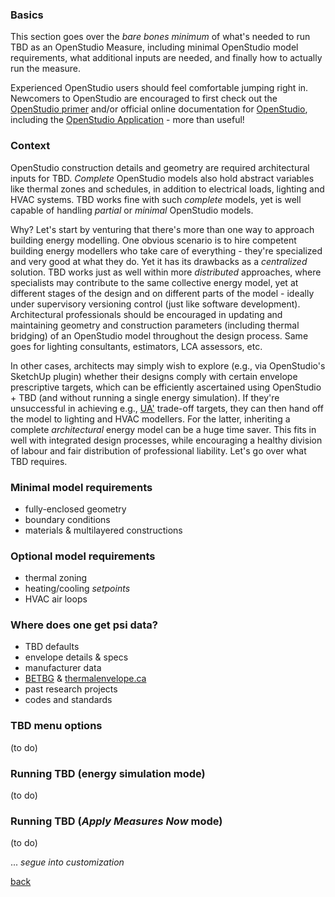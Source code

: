 
### Basics

This section goes over the _bare bones minimum_ of what's needed to run TBD as an OpenStudio Measure, including minimal OpenStudio model requirements, what additional inputs are needed, and finally how to actually run the measure.

Experienced OpenStudio users should feel comfortable jumping right in. Newcomers to OpenStudio are encouraged to first check out the [OpenStudio primer](./openstudio.html "An OpenStudio primer for TBD users") and/or official online documentation for [OpenStudio](https://openstudio.net "OpenStudio"), including the [OpenStudio Application](https://openstudiocoalition.org// "OpenStudio Application") - more than useful!

### Context

OpenStudio construction details and geometry are required architectural inputs for TBD. _Complete_ OpenStudio models also hold abstract variables like thermal zones and schedules, in addition to electrical loads, lighting and HVAC systems. TBD works fine with such _complete_ models, yet is well capable of handling _partial_ or _minimal_ OpenStudio models.

Why? Let's start by venturing that there's more than one way to approach building energy modelling. One obvious scenario is to hire competent building energy modellers who take care of everything - they're specialized and very good at what they do. Yet it has its drawbacks as a _centralized_ solution. TBD works just as well within more _distributed_ approaches, where specialists may contribute to the same collective energy model, yet at different stages of the design and on different parts of the model - ideally under supervisory versioning control (just like software development). Architectural professionals should be encouraged in updating and maintaining geometry and construction parameters (including thermal bridging) of an OpenStudio model throughout the design process. Same goes for lighting consultants, estimators, LCA assessors, etc.

In other cases, architects may simply wish to explore (e.g., via OpenStudio's SketchUp plugin) whether their designs comply with certain envelope prescriptive targets, which can be efficiently ascertained using OpenStudio + TBD (and without running a single energy simulation). If they're unsuccessful in achieving e.g., [UA'](./ua.html "UA' assessments") trade-off targets, they can then hand off the model to lighting and HVAC modellers. For the latter, inheriting a complete _architectural_ energy model can be a huge time saver. This fits in well with integrated design processes, while encouraging a healthy division of labour and fair distribution of professional liability. Let's go over what TBD requires.

### Minimal model requirements

- fully-enclosed geometry  
- boundary conditions  
- materials & multilayered constructions  

### Optional model requirements

- thermal zoning  
- heating/cooling _setpoints_  
- HVAC air loops  

### Where does one get psi data?

- TBD defaults  
- envelope details & specs  
- manufacturer data  
- [BETBG](https://www.bchydro.com/powersmart/business/programs/new-construction.html "Building Envelope Thermal Bridging Guide") & [thermalenvelope.ca](https://thermalenvelope.ca)  
- past research projects  
- codes and standards  

### TBD menu options

(to do)

### Running TBD (energy simulation mode)

(to do)

### Running TBD (_Apply Measures Now_ mode)

(to do)

... _segue into customization_

[back](../index.html "Thermal Bridging & Derating")  

